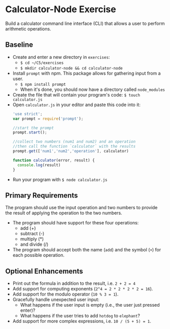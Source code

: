 # Calculator-Node Exercise
Build a calculator command line interface (CLI) that allows a user to perform arithmetic operations.

## Baseline
- Create and enter a new directory in `exercises`:
  + `$ cd ~/C5/exercises`
  + `$ mkdir calculator-node && cd calculator-node`
- Install `prompt` with npm. This package allows for gathering input from a user.
  + `$ npm install prompt`
  + When it's done, you should now have a directory called `node_modules`
- Create the file that will contain your program's code: `$ touch calculator.js`
- Open `calculator.js` in your editor and paste this code into it:
  ```javascript
  'use strict';
  var prompt = require('prompt');

  //start the prompt
  prompt.start();

  //collect two numbers (num1 and num2) and an operation
  //then call the function `calculator` with the results
  prompt.get(['num1','num2','operation'], calculator)

  function calculator(error, result) {
    console.log(result)
  }
  ```
- Run your program with `$ node calculator.js`

## Primary Requirements
The program should use the input operation and two numbers to provide the result of applying the operation to the two numbers.

- The program should have support for these four operations:
    - add (+)
    - subtract (-)
    - multiply (*)
    - and divide (/)
- The program should accept both the name (`add`) and the symbol (`+`) for each possible operation.

## Optional Enhancements
- Print out the formula in addition to the result, i.e. `2 + 2 = 4`
- Add support for computing exponents (`2^4 = 2 * 2 * 2 * 2 = 16`).
- Add support for the modulo operator (`10 % 3 = 1`).
- Gracefully handle unexpected user input:
  - What happens if the user input is empty (i.e., the user just pressed enter)?
  - What happens if the user tries to add `hotdog` to `elephant`?
- Add support for more complex expressions, i.e. `10 / (5 + 5) = 1`.
